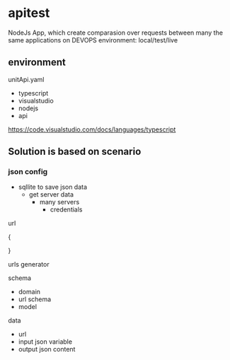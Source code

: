 # apitest
NodeJs App, which create comparasion over requests between many the same applications on DEVOPS environment: local/test/live


## environment 
unitApi.yaml

+ typescript
+ visualstudio
+ nodejs
+ api

https://code.visualstudio.com/docs/languages/typescript


## Solution is based on scenario

### json config

+ sqllite to save json data
  + get server data
    + many servers
      + credentials
      
      
      
url

{

}



urls generator

schema
  + domain
  + url schema
  + model
  
data 
  + url
  + input json variable
  + output json content
